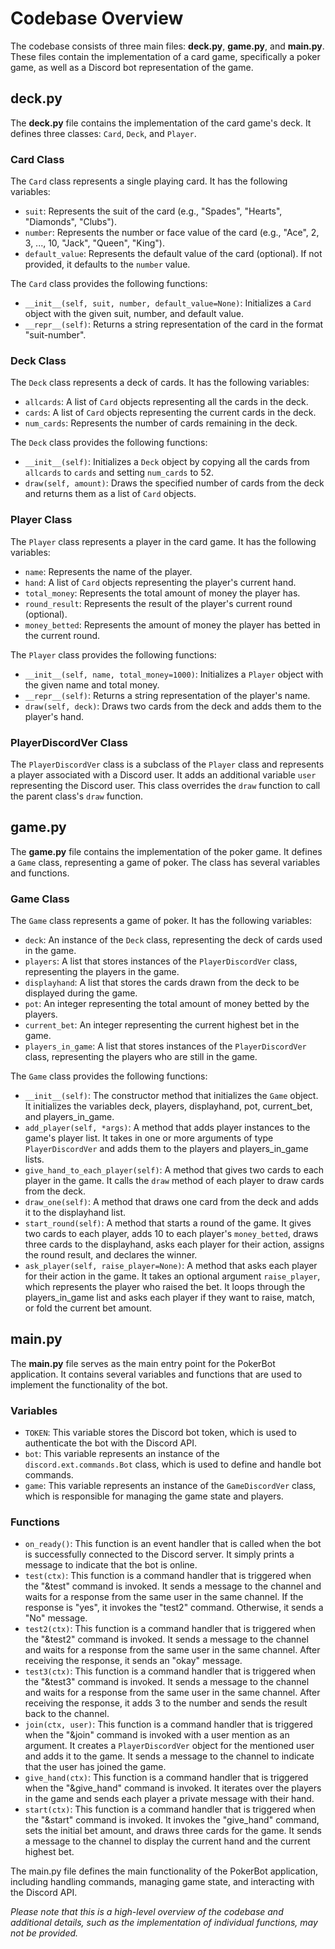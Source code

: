 # Codebase Overview

The codebase consists of three main files: **deck.py**, **game.py**, and **main.py**. These files contain the implementation of a card game, specifically a poker game, as well as a Discord bot representation of the game.

## deck.py

The **deck.py** file contains the implementation of the card game's deck. It defines three classes: `Card`, `Deck`, and `Player`.

### Card Class
The `Card` class represents a single playing card. It has the following variables:
- `suit`: Represents the suit of the card (e.g., "Spades", "Hearts", "Diamonds", "Clubs").
- `number`: Represents the number or face value of the card (e.g., "Ace", 2, 3, ..., 10, "Jack", "Queen", "King").
- `default_value`: Represents the default value of the card (optional). If not provided, it defaults to the `number` value.

The `Card` class provides the following functions:
- `__init__(self, suit, number, default_value=None)`: Initializes a `Card` object with the given suit, number, and default value.
- `__repr__(self)`: Returns a string representation of the card in the format "suit-number".

### Deck Class
The `Deck` class represents a deck of cards. It has the following variables:
- `allcards`: A list of `Card` objects representing all the cards in the deck.
- `cards`: A list of `Card` objects representing the current cards in the deck.
- `num_cards`: Represents the number of cards remaining in the deck.

The `Deck` class provides the following functions:
- `__init__(self)`: Initializes a `Deck` object by copying all the cards from `allcards` to `cards` and setting `num_cards` to 52.
- `draw(self, amount)`: Draws the specified number of cards from the deck and returns them as a list of `Card` objects.

### Player Class
The `Player` class represents a player in the card game. It has the following variables:
- `name`: Represents the name of the player.
- `hand`: A list of `Card` objects representing the player's current hand.
- `total_money`: Represents the total amount of money the player has.
- `round_result`: Represents the result of the player's current round (optional).
- `money_betted`: Represents the amount of money the player has betted in the current round.

The `Player` class provides the following functions:
- `__init__(self, name, total_money=1000)`: Initializes a `Player` object with the given name and total money.
- `__repr__(self)`: Returns a string representation of the player's name.
- `draw(self, deck)`: Draws two cards from the deck and adds them to the player's hand.

### PlayerDiscordVer Class
The `PlayerDiscordVer` class is a subclass of the `Player` class and represents a player associated with a Discord user. It adds an additional variable `user` representing the Discord user. This class overrides the `draw` function to call the parent class's `draw` function.

## game.py

The **game.py** file contains the implementation of the poker game. It defines a `Game` class, representing a game of poker. The class has several variables and functions.

### Game Class
The `Game` class represents a game of poker. It has the following variables:
- `deck`: An instance of the `Deck` class, representing the deck of cards used in the game.
- `players`: A list that stores instances of the `PlayerDiscordVer` class, representing the players in the game.
- `displayhand`: A list that stores the cards drawn from the deck to be displayed during the game.
- `pot`: An integer representing the total amount of money betted by the players.
- `current_bet`: An integer representing the current highest bet in the game.
- `players_in_game`: A list that stores instances of the `PlayerDiscordVer` class, representing the players who are still in the game.

The `Game` class provides the following functions:
- `__init__(self)`: The constructor method that initializes the `Game` object. It initializes the variables deck, players, displayhand, pot, current_bet, and players_in_game.
- `add_player(self, *args)`: A method that adds player instances to the game's player list. It takes in one or more arguments of type `PlayerDiscordVer` and adds them to the players and players_in_game lists.
- `give_hand_to_each_player(self)`: A method that gives two cards to each player in the game. It calls the `draw` method of each player to draw cards from the deck.
- `draw_one(self)`: A method that draws one card from the deck and adds it to the displayhand list.
- `start_round(self)`: A method that starts a round of the game. It gives two cards to each player, adds 10 to each player's `money_betted`, draws three cards to the displayhand, asks each player for their action, assigns the round result, and declares the winner.
- `ask_player(self, raise_player=None)`: A method that asks each player for their action in the game. It takes an optional argument `raise_player`, which represents the player who raised the bet. It loops through the players_in_game list and asks each player if they want to raise, match, or fold the current bet amount.

## main.py

The **main.py** file serves as the main entry point for the PokerBot application. It contains several variables and functions that are used to implement the functionality of the bot.

### Variables
- `TOKEN`: This variable stores the Discord bot token, which is used to authenticate the bot with the Discord API.
- `bot`: This variable represents an instance of the `discord.ext.commands.Bot` class, which is used to define and handle bot commands.
- `game`: This variable represents an instance of the `GameDiscordVer` class, which is responsible for managing the game state and players.

### Functions
- `on_ready()`: This function is an event handler that is called when the bot is successfully connected to the Discord server. It simply prints a message to indicate that the bot is online.
- `test(ctx)`: This function is a command handler that is triggered when the "&test" command is invoked. It sends a message to the channel and waits for a response from the same user in the same channel. If the response is "yes", it invokes the "test2" command. Otherwise, it sends a "No" message.
- `test2(ctx)`: This function is a command handler that is triggered when the "&test2" command is invoked. It sends a message to the channel and waits for a response from the same user in the same channel. After receiving the response, it sends an "okay" message.
- `test3(ctx)`: This function is a command handler that is triggered when the "&test3" command is invoked. It sends a message to the channel and waits for a response from the same user in the same channel. After receiving the response, it adds 3 to the number and sends the result back to the channel.
- `join(ctx, user)`: This function is a command handler that is triggered when the "&join" command is invoked with a user mention as an argument. It creates a `PlayerDiscordVer` object for the mentioned user and adds it to the game. It sends a message to the channel to indicate that the user has joined the game.
- `give_hand(ctx)`: This function is a command handler that is triggered when the "&give_hand" command is invoked. It iterates over the players in the game and sends each player a private message with their hand.
- `start(ctx)`: This function is a command handler that is triggered when the "&start" command is invoked. It invokes the "give_hand" command, sets the initial bet amount, and draws three cards for the game. It sends a message to the channel to display the current hand and the current highest bet.

The main.py file defines the main functionality of the PokerBot application, including handling commands, managing game state, and interacting with the Discord API.

*Please note that this is a high-level overview of the codebase and additional details, such as the implementation of individual functions, may not be provided.*

